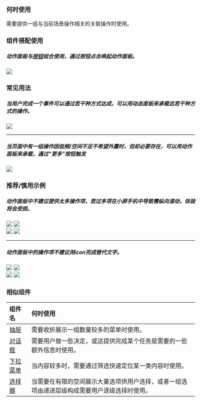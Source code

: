 

### 何时使用

需要提供一组与当前场景操作相关的关联操作时使用。

### 组件搭配使用

##### 动作面板与[按钮](./button)组合使用，通过按钮点击唤起动作面板。

  <div class="item">
    <img src="https://oteam-tdesign-1258344706.cos.ap-guangzhou.myqcloud.com/site/design/mobile-guide/ActionSheet1.png" />
  </div>


### 常见用法
##### 当用户完成一个事件可以通过若干种方式达成，可以用动态面板来承载这若干种方式的操作。

  <div class="item">
    <img src="https://oteam-tdesign-1258344706.cos.ap-guangzhou.myqcloud.com/site/design/mobile-guide/ActionSheet2.png" />
  </div>

<hr />

##### 当页面中有一组操作因低频/空间不足不希望外露时，但却必要存在，可以用动作面板来承载，通过“更多”按钮触发

  <div class="item">
    <img src="https://oteam-tdesign-1258344706.cos.ap-guangzhou.myqcloud.com/site/design/mobile-guide/ActionSheet3.png" />
  </div>



### 推荐/慎用示例

##### 动作面板中不建议提供太多操作项，若过多项在小屏手机中导致需纵向滚动，体验将会受损。

<div class="legend">
  <div class="item">
    <img src="https://oteam-tdesign-1258344706.cos.ap-guangzhou.myqcloud.com/site/design/mobile-guide/ActionSheet%204-1.png" />
    <img class="tag" src="https://oteam-tdesign-1258344706.cos.ap-guangzhou.myqcloud.com/site/doc/good.png" />
  </div>

  <div class="item">
    <img src="https://oteam-tdesign-1258344706.cos.ap-guangzhou.myqcloud.com/site/design/mobile-guide/ActionSheet%204-2.png" />
    <img class="tag" src="https://oteam-tdesign-1258344706.cos.ap-guangzhou.myqcloud.com/site/doc/bad.png" />
  </div>
</div>

<hr />

##### 动作面板中的操作项不建议用icon完成替代文字。

<div class="legend">
  <div class="item">
    <img src="https://oteam-tdesign-1258344706.cos.ap-guangzhou.myqcloud.com/site/design/mobile-guide/ActionSheet%205-1.png" />
    <img class="tag" src="https://oteam-tdesign-1258344706.cos.ap-guangzhou.myqcloud.com/site/doc/good.png" />
  </div>
  <div class="item">
    <img src="https://oteam-tdesign-1258344706.cos.ap-guangzhou.myqcloud.com/site/design/mobile-guide/ActionSheet%205-2.png" />
    <img class="tag" src="https://oteam-tdesign-1258344706.cos.ap-guangzhou.myqcloud.com/site/doc/bad.png" />
  </div>
</div>



### 相似组件

| 组件名 | 何时使用                             |
| :----- | :----------------------------------- |
| [抽屉](./drawer) | 需要收折展示一组数量较多的菜单时使用。 |
| [对话框](./dialog) | 需要用户做一些决定，或这提供完成某个任务是需要的一些额外信息时使用。 |
| [下拉菜单](./dropdown-menu) | 当内容较多时，需要通过筛选快速定位某一类内容时使用。 |
| [选择器](./dropdown-menu) | 当需要在有限的空间展示大量选项供用户选择，或者一组选项由递进层级构成需要用户逐级选择时使用。 |
